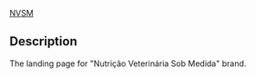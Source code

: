 [NVSM](https://muanlartins.github.io/nvsm)

## Description

The landing page for "Nutrição Veterinária Sob Medida" brand.